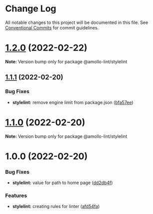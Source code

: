 # Change Log

All notable changes to this project will be documented in this file.
See [Conventional Commits](https://conventionalcommits.org) for commit guidelines.

# [1.2.0](https://github.com/amollo-ui/amollo-lint/compare/@amollo-lint/stylelint@1.1.1...@amollo-lint/stylelint@1.2.0) (2022-02-22)

**Note:** Version bump only for package @amollo-lint/stylelint





## [1.1.1](https://github.com/amollo-ui/amollo-lint/compare/@amollo-lint/stylelint@1.1.0...@amollo-lint/stylelint@1.1.1) (2022-02-20)


### Bug Fixes

* **stylelint:** remove engine limit from package.json ([bfa57ee](https://github.com/amollo-ui/amollo-lint/commit/bfa57ee5d4ae9799de00fe92f3bdbadcd55cd735))





# [1.1.0](https://github.com/amollo-ui/amollo-lint/compare/@amollo-lint/stylelint@1.0.0...@amollo-lint/stylelint@1.1.0) (2022-02-20)

**Note:** Version bump only for package @amollo-lint/stylelint





# 1.0.0 (2022-02-20)


### Bug Fixes

* **stylelint:** value for path to home page ([dd2db4f](https://github.com/amollo-ui/amollo-lint/commit/dd2db4fb1f3346402add51534b2a6f1e3e107c0d))


### Features

* **stylelint:** creating rules for linter ([afd54fa](https://github.com/amollo-ui/amollo-lint/commit/afd54fadd3fd4b0f153ee7a018a204aa3cd4d518))
